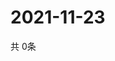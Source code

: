 # 2021-11-23
  共 0条

  <!-- BEGIN -->
  <!-- 最后更新时间Tue Nov 23 2021 06:05:30 GMT+0000 (Coordinated Universal Time) -->
  
  <!-- END -->
  
  